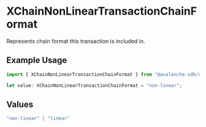 # XChainNonLinearTransactionChainFormat

Represents chain format this transaction is included in.

## Example Usage

```typescript
import { XChainNonLinearTransactionChainFormat } from "@avalanche-sdk/chainkit/models/components";

let value: XChainNonLinearTransactionChainFormat = "non-linear";
```

## Values

```typescript
"non-linear" | "linear"
```
